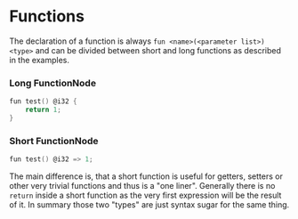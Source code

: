 # Functions

The declaration of a function is always ``fun <name>(<parameter list>) <type>`` and can be divided between short and
long functions as described in the examples.

### Long FunctionNode

```c
fun test() @i32 {
    return 1;
}
```

### Short FunctionNode

```c
fun test() @i32 => 1;
```

The main difference is, that a short function is useful for getters, setters or other very trivial functions and thus is
a "one liner". Generally there is no ``return`` inside a short function as the very first expression will be the result
of it. In summary those two "types" are just syntax sugar for the same thing. 